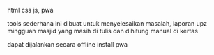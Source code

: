 html css js, pwa

tools sederhana ini dibuat untuk menyelesaikan masalah, laporan upz mingguan masjid yang masih di tulis dan dihitung manual di kertas

dapat dijalankan secara offline install pwa
